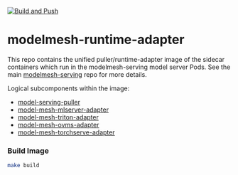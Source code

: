 [![Build and Push](https://github.com/kserve/modelmesh-runtime-adapter/actions/workflows/build-and-push.yml/badge.svg?branch=main)](https://github.com/kserve/modelmesh-runtime-adapter/actions/workflows/build-and-push.yml)

# modelmesh-runtime-adapter

This repo contains the unified puller/runtime-adapter image of the sidecar containers which run in the modelmesh-serving model server Pods. See the main [modelmesh-serving](https://github.com/kserve/modelmesh-serving) repo for more details.

Logical subcomponents within the image:

- [model-serving-puller](model-serving-puller)
- [model-mesh-mlserver-adapter](model-mesh-mlserver-adapter)
- [model-mesh-triton-adapter](model-mesh-triton-adapter)
- [model-mesh-ovms-adapter](model-mesh-ovms-adapter)
- [model-mesh-torchserve-adapter](model-mesh-torchserve-adapter)

### Build Image

```bash
make build
```
